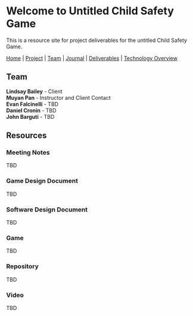 # Welcome to Untitled Child Safety Game

This is a resource site for project deliverables for the untitled Child Safety Game.

[Home](/ChildSafetyGame/) | [Project](/ChildSafetyGame/project) | [Team](/ChildSafetyGame/team) | [Journal](/ChildSafetyGame/journal) | [Deliverables](/ChildSafetyGame/deliverables) | [Technology Overview](/ChildSafetyGame/technology)

## Team

**Lindsay Bailey** - Client<br/>
**Muyan Pan** - Instructor and Client Contact<br/>
**Evan Falcinelli** - TBD<br/>
**Daniel Cronin** - TBD<br/>
**John Barguti** - TBD

## Resources

### Meeting Notes

TBD

### Game Design Document

TBD

### Software Design Document

TBD

### Game

TBD

### Repository

TBD

### Video

TBD

